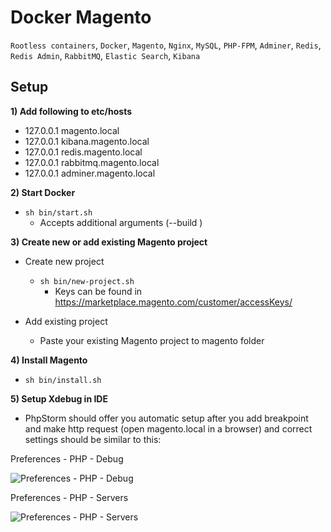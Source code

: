 # Docker Magento 

```Rootless containers```,
```Docker```,
```Magento```,
```Nginx```,
```MySQL```,
```PHP-FPM```,
```Adminer```,
```Redis```,
```Redis Admin```,
```RabbitMQ```,
```Elastic Search```,
```Kibana```

## Setup

__1) Add following to etc/hosts__
- 127.0.0.1	magento.local
- 127.0.0.1	kibana.magento.local
- 127.0.0.1	redis.magento.local
- 127.0.0.1	rabbitmq.magento.local
- 127.0.0.1	adminer.magento.local

__2) Start Docker__

- ```sh bin/start.sh```
	- Accepts additional arguments (--build <container>)

__3) Create new or add existing Magento project__

- Create new project
	- ```sh bin/new-project.sh```
		- Keys can be found in https://marketplace.magento.com/customer/accessKeys/

- Add existing project
	- Paste your existing Magento project to magento folder  

__4) Install Magento__

- ```sh bin/install.sh```

__5) Setup Xdebug in IDE__

- PhpStorm should offer you automatic setup after you add breakpoint and make http request (open magento.local in a browser) and correct settings should be similar to this:

Preferences - PHP - Debug

![Preferences - PHP - Debug](https://i.ibb.co/BZJ4hjz/phpstorm-2.jpg "Preferences - PHP - Debug")

Preferences - PHP - Servers

![Preferences - PHP - Servers](https://i.ibb.co/GVqfVs5/phpstorm.jpg "Preferences - PHP - Servers")


